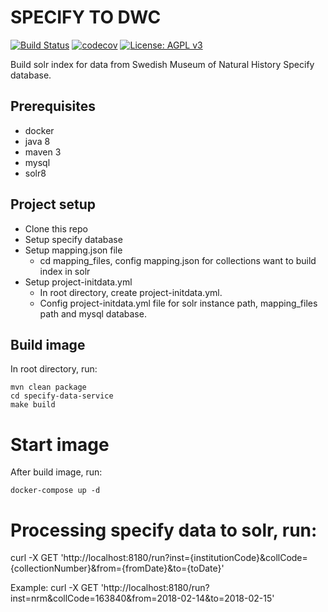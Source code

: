 # SPECIFY TO DWC
[![Build Status](https://travis-ci.com/Naturhistoriska/specify-to-dwc.svg?branch=master)](https://travis-ci.com/Naturhistoriska/specify-to-dwc)
[![codecov](https://codecov.io/gh/Naturhistoriska/specify-to-dwc/branch/master/graph/badge.svg)](https://codecov.io/gh/Naturhistoriska/specify-to-dwc)
[![License: AGPL v3](https://img.shields.io/badge/License-AGPL%20v3-blue.svg)](http://www.gnu.org/licenses/agpl-3.0)


Build solr index for data from Swedish Museum of Natural History Specify database.


## Prerequisites

* docker
* java 8
* maven 3
* mysql
* solr8


## Project setup

* Clone this repo
* Setup specify database
* Setup mapping.json file
  * cd mapping_files, config mapping.json for collections want to build index in solr
* Setup project-initdata.yml
  * In root directory, create project-initdata.yml.
  * Config project-initdata.yml file for solr instance path, mapping_files path and mysql database.


## Build image


In root directory, run:
```
mvn clean package
cd specify-data-service
make build
```

# Start image


After build image, run:
```
docker-compose up -d
```

# Processing specify data to solr, run:

curl -X GET 'http://localhost:8180/run?inst={institutionCode}&collCode={collectionNumber}&from={fromDate}&to={toDate}'

Example: curl -X GET 'http://localhost:8180/run?inst=nrm&collCode=163840&from=2018-02-14&to=2018-02-15'
